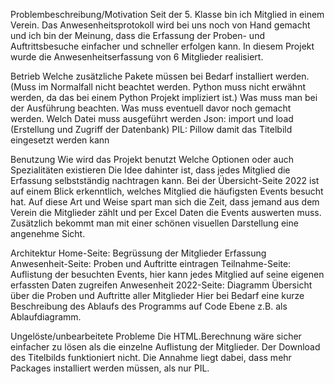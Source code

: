 Problembeschreibung/Motivation
Seit der 5. Klasse bin ich Mitglied in einem Verein. Das Anwesenheitsprotokoll wird bei uns noch von Hand gemacht und
ich bin der Meinung, dass die Erfassung der Proben- und Auftrittsbesuche einfacher und schneller erfolgen kann.
In diesem Projekt wurde die Anwesenheitserfassung von 6 Mitglieder realisiert.

Betrieb
Welche zusätzliche Pakete müssen bei Bedarf installiert werden. (Muss im Normalfall nicht beachtet werden. Python muss nicht erwähnt werden, da das bei einem Python Projekt impliziert ist.)
Was muss man bei der Ausführung beachten. Was muss eventuell davor noch gemacht werden.
Welch Datei muss ausgeführt werden
Json: import und load (Erstellung und Zugriff der Datenbank)
PIL: Pillow damit das Titelbild eingesetzt werden kann

Benutzung
Wie wird das Projekt benutzt
Welche Optionen oder auch Spezialitäten existieren
Die Idee dahinter ist, dass jedes Mitglied die Erfassung selbstständig nachtragen kann.
Bei der Übersicht-Seite 2022 ist auf einem Blick erkenntlich, welches Mitglied die häufigsten Events besucht hat.
Auf diese Art und Weise spart man sich die Zeit, dass jemand aus dem Verein die Mitglieder zählt und per Excel Daten die Events auswerten muss.
Zusätzlich bekommt man mit einer schönen visuellen Darstellung eine angenehme Sicht.

Architektur
Home-Seite: Begrüssung der Mitglieder
Erfassung Anwesenheit-Seite: Proben und Auftritte eintragen
Teilnahme-Seite: Auflistung der besuchten Events, hier kann jedes Mitglied auf seine eigenen erfassten Daten zugreifen
Anwesenheit 2022-Seite: Diagramm Übersicht über die Proben und Auftritte aller Mitglieder
Hier bei Bedarf eine kurze Beschreibung des Ablaufs des Programms auf Code Ebene z.B. als Ablaufdiagramm.

Ungelöste/unbearbeitete Probleme
Die HTML.Berechnung wäre sicher einfacher zu lösen als die einzelne Auflistung der Mitglieder.
Der Download des Titelbilds funktioniert nicht. Die Annahme liegt dabei, dass mehr Packages installiert werden müssen,
als nur PIL.

